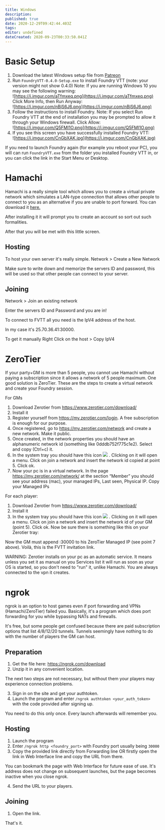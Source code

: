```yaml
---
title: Windows
description: 
published: true
date: 2020-12-29T09:42:44.403Z
tags: 
editor: undefined
dateCreated: 2020-09-23T00:33:50.041Z
---
```


# Basic Setup
1. Download the latest Windows setup file from [Patreon](https://patreon.com/foundryvtt/posts)
2. Run `FoundryVTT-0.4.0-Setup.exe` to install Foundry VTT (note: your version might not show 0.4.0)
Note: If you are running Windows 10 you may see the following warning:    
![https://i.imgur.com/aTfmxeq.png](https://i.imgur.com/aTfmxeq.png)    
Click More Info, then Run Anyway:    
![https://i.imgur.com/nBjS6J6.png](https://i.imgur.com/nBjS6J6.png)    
3. Follow the instructions to install Foundry.
Note: If you select Run Foundry VTT at the end of installation you may be prompted to allow it through your Windows firewall. Click Allow:     
![https://i.imgur.com/Q5FMI1O.png](https://i.imgur.com/Q5FMI1O.png)    
4. If you see this screen you have successfully installed Foundry VTT:    
![https://i.imgur.com/CnGbXAK.jpg](https://i.imgur.com/CnGbXAK.jpg)    

If you need to launch Foundry again (for example you reboot your PC), you will can run `FoundryVTT.exe` from the folder you installed Foundry VTT in, or you can click the link in the Start Menu or Desktop.

# Hamachi

Hamachi is a really simple tool which allows you to create a virtual private network which simulates a LAN-type connection that allows other people to connect to you as an alternative if you are unable to port forward. You can download it [here.](https://www.vpn.net)

After installing it it will prompt you to create an account so sort out such formalities.

After that you will be met with this little screen. 

## Hosting

To host your own server it's really simple. Network > Create a New Network

Make sure to write down and memorize the servers ID and password, this will be used so that other people can connect to your server.

## Joining

Network > Join an existing network

Enter the servers ID and Password and you are in!

To connect to FVTT all you need is the IpV4 address of the host.

In my case it's 25.70.36.41:30000.

To get it manually Right Click on the host > Copy IpV4

# ZeroTier

If your party+GM is more than 5 people, you cannot use Hamachi without paying a subscription since it allows a network of 5 people maximum.
One good solution is ZeroTier.
These are the steps to create a virtual network and create your Foundry session.

For GMs
1.	Download Zerotier from https://www.zerotier.com/download/
2.	Install it
3.	Register yourself from https://my.zerotier.com/login. A free subscription is enough for our purpose.
4.	Once registered, go to https://my.zerotier.com/network and create a new network. Make it public.
5.	Once created, in the network properties you should have an alphanumeric network id (something like 0dddb752f775c1e2). Select and copy (Ctrl+c) it.
6.	In the system tray you should have this icon ![](https://i.imgur.com/gNesEDY.png) . Clicking on it will open a menu. Click on join a network and insert the network id copied at point 5. Click ok.
7.	Now your pc is in a virtual network. In the page https://my.zerotier.com/network/<networkid> at the section “Member” you should see your address (mac), your managed IPs, Last seen, Physical IP. Copy your Managed IPs

For each player:
1.	Download Zerotier from https://www.zerotier.com/download/
2.	Install it
3.	In the system tray you should have this icon ![](https://i.imgur.com/gNesEDY.png) . Clicking on it will open a menu. Click on join a network and insert the network id of your GM (point 5). Click ok. Now be sure there is something like this on your Zerotier tray:   

Now the GM must append :30000 to his ZeroTier Managed IP (see point 7 above). Voilà, this is the FVTT invitation link.

WARNING:
Zerotier installs on your pc as an automatic service. It means unless you set it as manual on you Services list it will run as soon as your OS is started, so you don't need to "run" it, unlike Hamachi. You are always connected to the vpn it creates.
  
# ngrok

ngrok is an option to host games even if port forwarding and VPNs (Hamachi/ZeroTier) failed you.
Basically, it's a program which does port forwarding for you while bypassing NATs and firewalls.
  
It's free, but some people get confused because there are paid subscription options that list 4/8/12/20 tunnels. Tunnels seemingly have nothing to do with the number of players the GM can host.

## Preparation
  
1. Get the file here: https://ngrok.com/download
2. Unzip it in any convenient location.
  
The next two steps are not necessary, but without them your players may experience connection problems.
  
3. Sign in on the site and get your authtoken. 
4. Launch the program and enter `/ngrok authtoken <your_auth_token> ` with the code provided after signing up.

You need to do this only once. Every launch afterwards will remember you.
  
## Hosting

1. Launch the program
2. Enter `/ngrok http <foundry_port>` with Foundry port usually being `30000`
3. Copy the provided link directly from Forwarding line OR firstly open the link in Web Interface line and copy the URL from there.
  
  You can bookmark the page with Web Interface for future ease of use. It's address does not change on subsequent launches, but the page becomes inactive when you close ngrok.
  
  4. Send the URL to your players.
  
## Joining
  
  1. Open the link. 
  
  That's it.